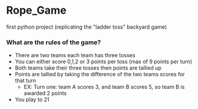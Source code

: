 # Rope_Game
first python project (replicating the "ladder toss" backyard game)

### What are the rules of the game?
- There are two teams each team has three tosses
- You can either score 0,1,2 or 3 points per toss (max of 9 points per turn)
- Both teams take their three tosses then points are tallied up
- Points are tallied by taking the difference of the two teams scores for that turn
  - EX: Turn one: team A scores 3, and team B scores 5, so team B is awarded 2 points
- You play to 21

